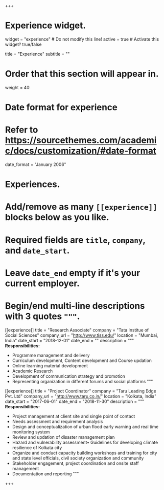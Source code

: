 +++
# Experience widget.
widget = "experience"  # Do not modify this line!
active = true  # Activate this widget? true/false

title = "Experience"
subtitle = ""

# Order that this section will appear in.
weight = 40

# Date format for experience
#   Refer to https://sourcethemes.com/academic/docs/customization/#date-format
date_format = "January 2006"

# Experiences.
#   Add/remove as many `[[experience]]` blocks below as you like.
#   Required fields are `title`, `company`, and `date_start`.
#   Leave `date_end` empty if it's your current employer.
#   Begin/end multi-line descriptions with 3 quotes `"""`.
[[experience]]
  title = "Research Associate"
  company = "Tata Institue of Social Sciences"
  company_url = "http://www.tiss.edu/"
  location = "Mumbai, India"
  date_start = "2018-12-01"
  date_end = ""
  description = """
  **Responsibilities:**
  
  * Programme management and delivery 
  * Curriculum development, Content development and Course updation
  * Online learning material development
  * Academic Research
  * Development of communication strategy and promotion
  * Representing organization in different forums and social platforms
  """

[[experience]]
  title = "Project Coordinator"
  company = "Taru Leading Edge Pvt. Ltd"
  company_url = "http://www.taru.co.in/"
  location = "Kolkata, India"
  date_start = "2017-06-01"
  date_end = "2018-11-30"
  description = """
  **Responsibilities:**
  
  * Project management at client site and single point of contact
  * Needs assessment and requirement analysis
  * Design and conceptualization of urban flood early warning and real time monitoring system
  * Review and updation of disaster management plan
  * Hazard and vulnerability assessment•	Guidelines for developing climate resilience of Kolkata city
  * Organize and conduct capacity building workshops and training for city and state level officials, civil society organization and community
  * Stakeholder engagement, project coordination and onsite staff management
  * Documentation and reporting
  """

+++
